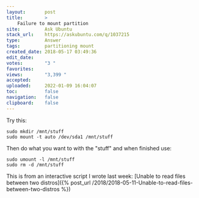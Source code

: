 ```yaml
---
layout:       post
title:        >
    Failure to mount partition
site:         Ask Ubuntu
stack_url:    https://askubuntu.com/q/1037215
type:         Answer
tags:         partitioning mount
created_date: 2018-05-17 03:49:36
edit_date:    
votes:        "3 "
favorites:    
views:        "3,399 "
accepted:     
uploaded:     2022-01-09 16:04:07
toc:          false
navigation:   false
clipboard:    false
---
```


Try this:

``` 
sudo mkdir /mnt/stuff
sudo mount -t auto /dev/sda1 /mnt/stuff

```

Then do what you want to with the "stuff" and when finished use:

``` 
sudo umount -l /mnt/stuff
sudo rm -d /mnt/stuff

```

This is from an interactive script I wrote last week: [Unable to read files between two distros]({% post_url /2018/2018-05-11-Unable-to-read-files-between-two-distros %})
